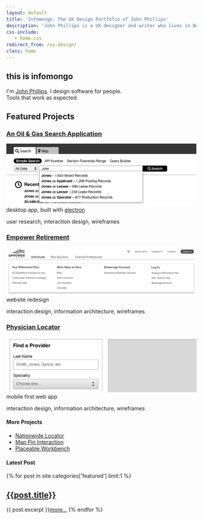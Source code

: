 ```yaml
---
layout: default
title: 'Infomongo: The UX Design Portfolio of John Phillips'
description: 'John Phillips is a UX designer and writer who lives in Denver, CO.'
css-include: 
   - home.css
redirect_from: /ux-design/
class: home
---
```



<section class="dark wrap" markdown="1">
<div class="intro" markdown="1">

# this is infomongo

I'm [John Phillips](/about/). I design software for people.  
Tools that work as expected.  

</div> 
</section>



<section class="white" markdown="1">
<div class="portfolio" markdown="1">
   
## Featured Projects

### [An Oil &amp; Gas Search Application][1]
[![Alt text](/img/portfolio/cover-new-oil-gas.png)][1]
desktop app, built with [electron](https://www.electronjs.org)
<div class="meta">
user research, interaction design, wireframes
</div>

### [Empower Retirement][2]
[![Alt text](/img/portfolio/cover-new-empower.png)][2]
website redesign
<div class="meta">
interaction design, information architecture, wireframes
</div>

### [Physician Locator][3]
[![Alt text](/img/portfolio/cover-new-physician-locator.png)][3]
mobile first web app
<div class="meta">
interaction design, information architecture, wireframes
</div>

[1]: /ux-design/oil-and-gas-search/
[2]: /ux-design/empower-retirement/
[3]: /ux-design/physician-locator/

<h4 class="lite">More Projects</h4>

- [Nationwide Locator](/ux-design/nationwide-locator/)
- [Map Pin Interaction](/ux-design/map-pins/)
- [Placeable Workbench](/ux-design/workbench/)

</div>
</section>

<section class="white">
<div class="recent">
<h4 class="lite">Latest Post</h4>
{% for post in site.categories['featured'] limit:1 %}
<h2><a href="{{ post.url}}">{{post.title}}</a></h2>
{{ post.excerpt }}<a href="{{ post.url}}">more…</a>
{% endfor %}
</div>
</section> 
